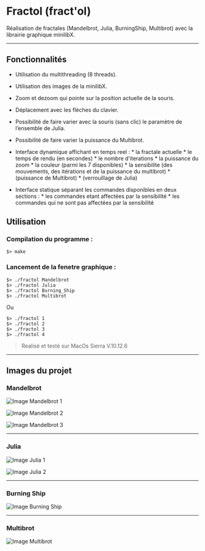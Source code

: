 # Fractol (fract'ol)

Réalisation de fractales (Mandelbrot, Julia, BurningShip, Multibrot) avec la librairie graphique minilibX.

---------------------------------

## Fonctionnalités

* Utilisation du multithreading (8 threads).
* Utilisation des images de la minilibX.
* Zoom et dezoom qui pointe sur la position actuelle de la souris.
* Déplacement avec les flèches du clavier.
* Possibilité de faire varier avec la souris (sans clic) le paramètre de l’ensemble de Julia.
* Possibilité de faire varier la puissance du Multibrot.

* Interface dynamique affichant en temps reel :
      * la fractale actuelle
      * le temps de rendu (en secondes)
      * le nombre d'iterations
      * la puissance du zoom
      * la couleur (parmi les 7 disponibles)
      * la sensibilite (des mouvements, des itérations et de la puissance du multibrot)
      * (puissance de Multibrot)
      * (verrouillage de Julia)

* Interface statique séparant les commandes disponibles en deux sections :
      * les commandes etant affectées par la sensibilité
      * les commandes qui ne sont pas affectées par la sensibilité

## Utilisation

### Compilation du programme :

```
$> make
```

### Lancement de la fenetre graphique :

```
$> ./fractol Mandelbrot
$> ./fractol Julia
$> ./fractol Burning_Ship
$> ./fractol Multibrot
```

Ou

```
$> ./fractol 1
$> ./fractol 2
$> ./fractol 3
$> ./fractol 4
```

> Realisé et testé sur MacOs Sierra V.10.12.6

-----------------------------------

## Images du projet

### Mandelbrot

![Image Mandelbrot 1](https://github.com/Rorothejedi/fractol/blob/master/img_project/img_mandel.png)

![Image Mandelbrot 2](https://github.com/Rorothejedi/fractol/blob/master/img_project/img_mandel_2.png)

![Image Mandelbrot 3](https://github.com/Rorothejedi/fractol/blob/master/img_project/img_mandel_3.png)

-----------------------------------

### Julia

![Image Julia 1](https://github.com/Rorothejedi/fractol/blob/master/img_project/img_julia.png)

![Image Julia 2](https://github.com/Rorothejedi/fractol/blob/master/img_project/img_julia_2.png)

-----------------------------------

### Burning Ship

![Image Burning Ship](https://github.com/Rorothejedi/fractol/blob/master/img_project/img_bship.png)

-----------------------------------

### Multibrot

![Image Multibrot](https://github.com/Rorothejedi/fractol/blob/master/img_project/img_multi.png)
